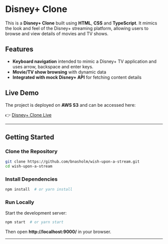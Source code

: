 # Disney+ Clone

This is a **Disney+ Clone** built using **HTML**, **CSS** and **TypeScript**. It mimics the look and feel of the Disney+ streaming platform, allowing users to browse and view details of movies and TV shows.

## Features
- **Keyboard navigation** intended to mimic a Disney+ TV application and uses arrow, backspace and enter keys.
- **Movie/TV show browsing** with dynamic data
- **Integrated with mock Disney+ API** for fetching content details

## Live Demo
The project is deployed on **AWS S3** and can be accessed here:

👉 [Disney+ Clone Live](http://www.breannanasholm.com/wish-upon-a-stream/)

---

## Getting Started

### Clone the Repository
```sh
git clone https://github.com/bnasholm/wish-upon-a-stream.git
cd wish-upon-a-stream
```

### Install Dependencies
```sh
npm install  # or yarn install
```

### Run Locally
Start the development server:
```sh
npm start  # or yarn start
```
Then open **http://localhost:9000/** in your browser.

---


